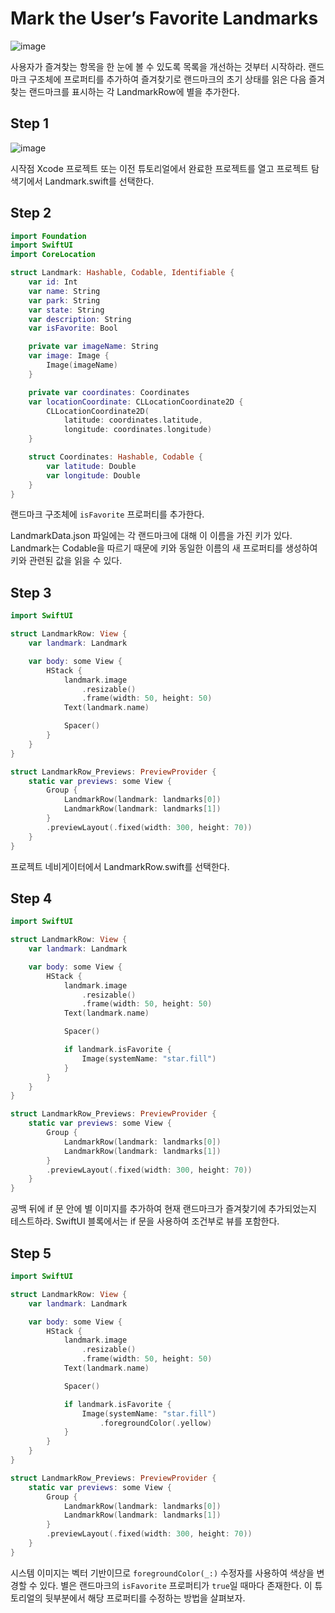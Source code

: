 # ****Mark the User’s Favorite Landmarks****
![image](https://github.com/jsa0224/somdokki-study/assets/94514250/275060b1-0a38-4002-8086-0d75c2197286)

사용자가 즐겨찾는 항목을 한 눈에 볼 수 있도록 목록을 개선하는 것부터 시작하라. 랜드마크 구조체에 프로퍼티를 추가하여 즐겨찾기로 랜드마크의 초기 상태를 읽은 다음 즐겨찾는 랜드마크를 표시하는 각 LandmarkRow에 별을 추가한다. 

## Step 1
![image](https://github.com/jsa0224/somdokki-study/assets/94514250/90f6f30f-8863-467b-ba5d-aa7feb75630d)

시작점 Xcode 프로젝트 또는 이전 튜토리얼에서 완료한 프로젝트를 열고 프로젝트 탐색기에서 Landmark.swift를 선택한다.

## Step 2

```swift
import Foundation
import SwiftUI
import CoreLocation

struct Landmark: Hashable, Codable, Identifiable {
    var id: Int
    var name: String
    var park: String
    var state: String
    var description: String
    var isFavorite: Bool

    private var imageName: String
    var image: Image {
        Image(imageName)
    }

    private var coordinates: Coordinates
    var locationCoordinate: CLLocationCoordinate2D {
        CLLocationCoordinate2D(
            latitude: coordinates.latitude,
            longitude: coordinates.longitude)
    }

    struct Coordinates: Hashable, Codable {
        var latitude: Double
        var longitude: Double
    }
}
```

랜드마크 구조체에 `isFavorite` 프로퍼티를 추가한다. 

LandmarkData.json 파일에는 각 랜드마크에 대해 이 이름을 가진 키가 있다. Landmark는 Codable을 따르기 때문에 키와 동일한 이름의 새 프로퍼티를 생성하여 키와 관련된 값을 읽을 수 있다. 

## Step 3

```swift
import SwiftUI

struct LandmarkRow: View {
    var landmark: Landmark

    var body: some View {
        HStack {
            landmark.image
                .resizable()
                .frame(width: 50, height: 50)
            Text(landmark.name)

            Spacer()
        }
    }
}

struct LandmarkRow_Previews: PreviewProvider {
    static var previews: some View {
        Group {
            LandmarkRow(landmark: landmarks[0])
            LandmarkRow(landmark: landmarks[1])
        }
        .previewLayout(.fixed(width: 300, height: 70))
    }
}
```

프로젝트 네비게이터에서 LandmarkRow.swift를 선택한다.

## Step 4

```swift
import SwiftUI

struct LandmarkRow: View {
    var landmark: Landmark

    var body: some View {
        HStack {
            landmark.image
                .resizable()
                .frame(width: 50, height: 50)
            Text(landmark.name)

            Spacer()

            if landmark.isFavorite {
                Image(systemName: "star.fill")
            }
        }
    }
}

struct LandmarkRow_Previews: PreviewProvider {
    static var previews: some View {
        Group {
            LandmarkRow(landmark: landmarks[0])
            LandmarkRow(landmark: landmarks[1])
        }
        .previewLayout(.fixed(width: 300, height: 70))
    }
}
```

공백 뒤에 if 문 안에 별 이미지를 추가하여 현재 랜드마크가 즐겨찾기에 추가되었는지 테스트하라. SwiftUI 블록에서는 if 문을 사용하여 조건부로 뷰를 포함한다. 

## Step 5

```swift
import SwiftUI

struct LandmarkRow: View {
    var landmark: Landmark

    var body: some View {
        HStack {
            landmark.image
                .resizable()
                .frame(width: 50, height: 50)
            Text(landmark.name)

            Spacer()

            if landmark.isFavorite {
                Image(systemName: "star.fill")
                    .foregroundColor(.yellow)
            }
        }
    }
}

struct LandmarkRow_Previews: PreviewProvider {
    static var previews: some View {
        Group {
            LandmarkRow(landmark: landmarks[0])
            LandmarkRow(landmark: landmarks[1])
        }
        .previewLayout(.fixed(width: 300, height: 70))
    }
}
```

시스템 이미지는 벡터 기반이므로 `foregroundColor(_:)` 수정자를 사용하여 색상을 변경할 수 있다. 별은 랜드마크의 `isFavorite` 프로퍼티가 `true`일 때마다 존재한다. 이 튜토리얼의 뒷부분에서 해당 프로퍼티를 수정하는 방법을 살펴보자.
